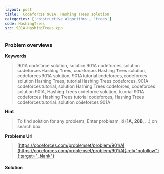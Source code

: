 ```yaml
---
layout: post
title:  Codeforces 901A. Hashing Trees solution
categories: ['constructive algorithms', 'trees']
code: HashingTrees
src: 901A-HashingTrees.cpp
---
```

### **Problem overviews**

**Keywords**
> 901A codeforce solution, solution 901A codeforces, solution codeforces Hashing Trees, codeforces Hashing Trees solution, codeforces 901A solution, 901A tutorial codeforces, codeforces solution Hashing Trees, tutorial Hashing Trees codeforces, 901A codeforces tutorial, solution Hashing Trees codeforces, codeforces solution 901A, Hashing Trees codeforce solution, tutorial 901A codeforces, Hashing Trees tutorial codeforces, Hashing Trees codeforces tutorial, solution codeforces 901A

**Hint**
> To find solution for any problems, Enter probleam_id (**1A, 28B**, ...) on search box. 

**Problems Url**
> [https://codeforces.com/problemset/problem/901/A](https://codeforces.com/problemset/problem/901/A){:rel="nofollow"}{:target="_blank"}

#### **Solution**




